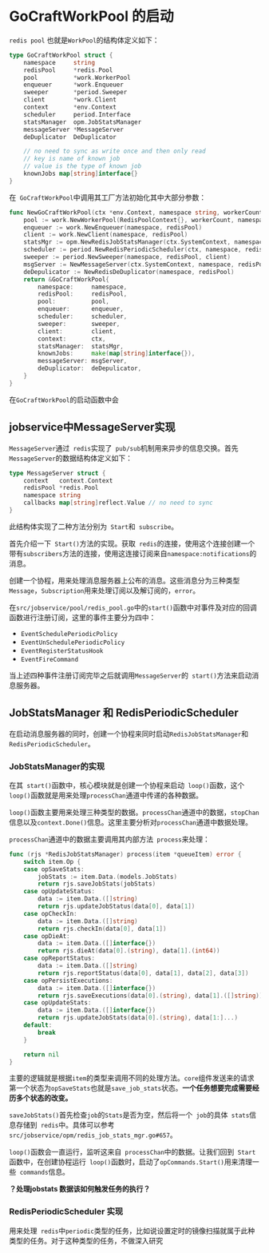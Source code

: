 # GoCraftWorkPool 的启动
`redis pool` 也就是`WorkPool`的结构体定义如下：

```go
type GoCraftWorkPool struct {
	namespace     string
	redisPool     *redis.Pool
	pool          *work.WorkerPool
	enqueuer      *work.Enqueuer
	sweeper       *period.Sweeper
	client        *work.Client
	context       *env.Context
	scheduler     period.Interface
	statsManager  opm.JobStatsManager
	messageServer *MessageServer
	deDuplicator  DeDuplicator

	// no need to sync as write once and then only read
	// key is name of known job
	// value is the type of known job
	knownJobs map[string]interface{}
}
```
在` GoCraftWorkPool`中调用其工厂方法初始化其中大部分参数：

```go
func NewGoCraftWorkPool(ctx *env.Context, namespace string, workerCount uint, redisPool *redis.Pool) *GoCraftWorkPool {
	pool := work.NewWorkerPool(RedisPoolContext{}, workerCount, namespace, redisPool)
	enqueuer := work.NewEnqueuer(namespace, redisPool)
	client := work.NewClient(namespace, redisPool)
	statsMgr := opm.NewRedisJobStatsManager(ctx.SystemContext, namespace, redisPool)
	scheduler := period.NewRedisPeriodicScheduler(ctx, namespace, redisPool, statsMgr)
	sweeper := period.NewSweeper(namespace, redisPool, client)
	msgServer := NewMessageServer(ctx.SystemContext, namespace, redisPool)
	deDepulicator := NewRedisDeDuplicator(namespace, redisPool)
	return &GoCraftWorkPool{
		namespace:     namespace,
		redisPool:     redisPool,
		pool:          pool,
		enqueuer:      enqueuer,
		scheduler:     scheduler,
		sweeper:       sweeper,
		client:        client,
		context:       ctx,
		statsManager:  statsMgr,
		knownJobs:     make(map[string]interface{}),
		messageServer: msgServer,
		deDuplicator:  deDepulicator,
	}
}
```
在`GoCraftWorkPool`的启动函数中会

## jobservice中MessageServer实现

`MessageServer`通过` redis`实现了` pub/sub`机制用来异步的信息交换。首先`MessageServer`的数据结构体定义如下：

```go
type MessageServer struct {
	context   context.Context
	redisPool *redis.Pool
	namespace string
	callbacks map[string]reflect.Value // no need to sync
}
```

此结构体实现了二种方法分别为` Start`和` subscribe`。

首先介绍一下` Start()`方法的实现。获取` redis`的连接，使用这个连接创建一个带有`subscribers`方法的连接，使用这连接订阅来自`namespace:notifications`的消息。

创建一个协程，用来处理消息服务器上公布的消息。这些消息分为三种类型`Message`，`Subscription`用来处理订阅以及解订阅的，`error`。

在`src/jobservice/pool/redis_pool.go`中的`start()`函数中对事件及对应的回调函数进行注册订阅，这里的事件主要分为四中：
- `EventSchedulePeriodicPolicy`
- `EventUnSchedulePeriodicPolicy`
- `EventRegisterStatusHook`
- `EventFireCommand`

当上述四种事件注册订阅完毕之后就调用`MessageServer`的` start()`方法来启动消息服务器。

## JobStatsManager 和 RedisPeriodicScheduler
在启动消息服务器的同时，创建一个协程来同时启动`RedisJobStatsManager`和`RedisPeriodicScheduler`。

### JobStatsManager的实现
在其` start()`函数中，核心模块就是创建一个协程来启动` loop()`函数，这个` loop()`函数就是用来处理`processChan`通道中传递的各种数据。

`loop()`函数主要用来处理三种类型的数据。`processChan`通道中的数据，`stopChan`信息以及`context.Done()`信息。这里主要分析对`processChan`通道中数据处理。

`processChan`通道中的数据主要调用其内部方法` process`来处理：

```go
func (rjs *RedisJobStatsManager) process(item *queueItem) error {
	switch item.Op {
	case opSaveStats:
		jobStats := item.Data.(models.JobStats)
		return rjs.saveJobStats(jobStats)
	case opUpdateStatus:
		data := item.Data.([]string)
		return rjs.updateJobStatus(data[0], data[1])
	case opCheckIn:
		data := item.Data.([]string)
		return rjs.checkIn(data[0], data[1])
	case opDieAt:
		data := item.Data.([]interface{})
		return rjs.dieAt(data[0].(string), data[1].(int64))
	case opReportStatus:
		data := item.Data.([]string)
		return rjs.reportStatus(data[0], data[1], data[2], data[3])
	case opPersistExecutions:
		data := item.Data.([]interface{})
		return rjs.saveExecutions(data[0].(string), data[1].([]string))
	case opUpdateStats:
		data := item.Data.([]interface{})
		return rjs.updateJobStats(data[0].(string), data[1:]...)
	default:
		break
	}

	return nil
}
```
主要的逻辑就是根据`item`的类型来调用不同的处理方法。`core`组件发送来的请求第一个状态为`opSaveStats`也就是`save_job_stats`状态。**一个任务想要完成需要经历多个状态的改变。**

`saveJobStats()`首先检查`job`的`Stats`是否为空，然后将一个` job`的具体` stats`信息存储到` redis`中。具体可以参考`src/jobservice/opm/redis_job_stats_mgr.go#657`。

`loop()`函数会一直运行，监听这来自` processChan`中的数据。让我们回到` Start`函数中，在创建协程运行` loop()`函数时，启动了`opCommands.Start()`用来清理一些` commands`信息。

**？处理jobstats 数据该如何触发任务的执行？**

### RedisPeriodicScheduler 实现

用来处理` redis`中`periodic`类型的任务，比如说设置定时的镜像扫描就属于此种类型的任务。对于这种类型的任务，不做深入研究

